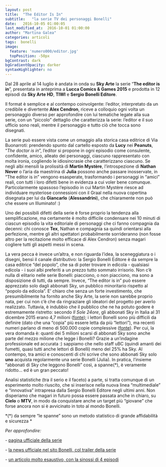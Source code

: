 ```yaml
---
layout: post
title:  "The Editor Is In"
subtitle:	"la serie TV dei personaggi Bonelli"
date:   2016-10-05 01:00:05
last_modified_at:  2016-10-01 01:00:00
author: "Martina Galea"
categories: articoli
tags:  bonelli
image:
  feature: 'numero000/editor.jpg'
  topPosition: -50px
bgContrast: dark
bgGradientOpacity: darker
syntaxHighlighter: no
---
```

Dal 28 aprile al 14 luglio è andata in onda su **Sky Arte** la serie “**The editor is in**”, presentata in anteprima a **Lucca Comics & Games 2015** e prodotta in 12 episodi da **Sky Arte HD**, **TIWI** e **Sergio Bonelli Editore**.

Il format è semplice e al contempo coinvolgente: l’editor, interpretato da un credibile e divertente **Alex Cendron**, riceve a colloquio ogni volta un personaggio diverso per approfondire con lui tematiche legate alla sua serie, con un “piccolo” dettaglio che caratterizza la serie: l’editor e il suo ufficio sono reali, mentre il personaggio e tutto ciò che tocca sono disegnati.

La serie può essere vista come un omaggio alla storica casa editrice di Via Buonarroti: prendendo spunto dal cartello esposto da **Lucy** nei **Peanuts**, “*The doctor is in*”, l’editor si propone in ogni episodio come consulente, confidente, amico, alleato dei personaggi, ciascuno rappresentato con molta ironia, cogliendo le idiosincrasie che caratterizzano ciascuno. Se negli albi mensili la prolissità di **Martin Mystère**, l’introspezione di **Nathan Never** o l’aria da maestrina di **Julia** possono anche passare inosservate, in “The editor is in” vengono esasperate, trasformando i personaggi in “amici” reali, con tutti i loro difetti bene in evidenza a cui voler bene comunque. Particolarmente spassoso l’episodio in cui Martin Mystère riesce ad individuare mysteriose connessioni con il Graal nella nuova copertina disegnata per lui da **Giancarlo** (**Alessandrini**), che chiaramente non può che essere un Illuminato! :)

Uno dei possibili difetti della serie è forse proprio la tendenza alla semplificazione, ma certamente è molto difficile condensare nei 10 minuti di ciascun episodio la vita editoriale di personaggi che ci fanno compagnia da decenni: chi conosce **Tex**, Nathan e compagnia sa quindi orientarsi alla perfezione, mentre gli altri spettatori probabilmente sorrideranno (non fosse altro per la recitazione molto efficace di Alex Cendron) senza magari cogliere tutti gli aspetti messi in scena.

La vera pecca è invece un’altra, e non riguarda l’idea, la sceneggiatura o i disegni, bensì il canale distributivo: la Sergio Bonelli Editore è da sempre la casa editrice “del popolo”, che sa di poter trovare in edicola - qualsiasi edicola - i suoi albi preferiti a un prezzo tutto sommato irrisorio. Non c’è nulla di elitario nelle serie Bonelli: piacciono, o non piacciono, ma sono a disposizione di tutti, da sempre. Invece, “The editor is in” può essere apprezzato solo dagli abbonati Sky, un pubblico minoritario rispetto al “popolo da edicola”. E’ chiaro che senza un forte investimento, che presumibilmente ha fornito anche Sky Arte, la serie non sarebbe proprio nata, per cui non c’è che da ringraziare gli ideatori del progetto per averlo realizzato. Tuttavia, è indubbio che il pubblico che ne ha potuto godere è estremamente ristretto: secondo *Il Sole 24ore*, gli abbonati Sky in Italia al 31 dicembre 2015 erano 4,7 milioni ([fonte](http://www.ilsole24ore.com/art/impresa-e-territori/2016-01-29/sky-italia-abbonati-risalita-ma-ricavi-fanno-conti-premium-e-mondiali--103750.shtml?uuid=ACFkroJC&refresh\_ce=1])); i lettori Bonelli sono più difficili da definire (dato che una “copia” più essere letta da più “lettori”), ma recenti numeri parlano di meno di 500.000 copie complessive ([fonte](http://mondofumetti.blogspot.it/2016/05/bonelli-dati-di-vendita-aprile-2016.html)). Per cui, la vera domanda è: quanti dei 5 milioni scarsi di abbonati Sky sono anche parte del mezzo milione che legge i Bonelli? Grazie a un’indagine professionale ed accurata :) sappiamo che nello staff uBC (quindi amanti dei fumetti, quasi tutti anche lettori di Bonelli) meno del 25% ha Sky. Al contempo, tra amici e conoscenti di chi scrive che sono abbonati Sky solo **uno** acquista regolarmente una serie Bonelli (Julia). In pratica, l’insieme “abbonati di Sky che leggono Bonelli” così, a spanne(\*), è veramente ridotto… ed è un gran peccato!

Analisi statistiche (tra il serio e il faceto) a parte, si tratta comunque di un esperimento molto riuscito, che si inserisce nella nuova linea “multimediale” e “innovativa” intrapresa dalla Sergio Bonelli Editore negli ultimi anni. Non disperiamo che magari in futuro possa essere passata anche in chiaro, su **Cielo** o **MTV**, in modo da conquistare anche un target più “giovane” che forse ancora non si è avvicinato in toto al mondo Bonelli.

*(\*) da sempre “le spanne” sono un metodo statistico di grande affidabilità e sicurezza *

*Per approfondire:*

- [pagina ufficiale della serie](http://arte.sky.it/editorisin/)

- [la news ufficiale nel sito Bonelli, col trailer della serie](http://www.sergiobonelli.it/news/news/40653/The-Editor-is-In-su-Sky.html)

- [un articolo molto esaustivo, con la sinossi di 4 episodi](http://www.lospaziobianco.it/179387-editor-is-eroi-dinchiostro-schermo/)
